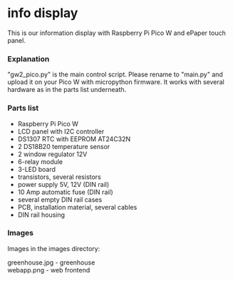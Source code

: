 # info display
This is our information display with Raspberry Pi Pico W and ePaper touch panel. 

### Explanation
"gw2_pico.py" is the main control script. Please rename to "main.py" and upload it on your Pico W with micropython firmware.
It works with several hardware as in the parts list underneath.

### Parts list

- Raspberry Pi Pico W
- LCD panel with I2C controller
- DS1307 RTC with EEPROM AT24C32N
- 2 DS18B20 temperature sensor
- 2 window regulator 12V
- 6-relay module
- 3-LED board
- transistors, several resistors
- power supply 5V, 12V (DIN rail)
- 10 Amp automatic fuse (DIN rail)
- several empty DIN rail cases
- PCB, installation material, several cables 
- DIN rail housing

### Images
Images in the images directory:

greenhouse.jpg     - greenhouse <br>
webapp.png         - web frontend <br>

